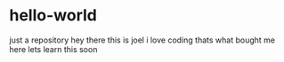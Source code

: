 # hello-world
just a repository 
hey there 
this is joel
i love coding 
thats what bought me here
lets learn this soon 

